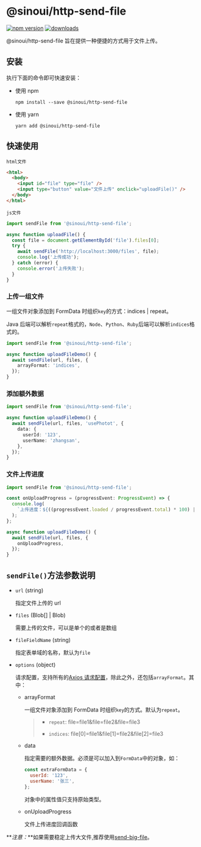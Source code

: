 # @sinoui/http-send-file

[![npm version](https://img.shields.io/npm/v/@sinoui/http-send-file)](https://www.npmjs.com/package/@sinoui/http-send-file)
[![downloads](https://img.shields.io/npm/dm/@sinoui/http-send-file)](https://www.npmjs.com/package/@sinoui/http-send-file)

@sinoui/http-send-file 旨在提供一种便捷的方式用于文件上传。

## 安装

执行下面的命令即可快速安装：

- 使用 npm

  ```shell
  npm install --save @sinoui/http-send-file
  ```

- 使用 yarn

  ```shell
  yarn add @sinoui/http-send-file
  ```

## 快速使用

`html文件`

```html
<html>
  <body>
    <input id="file" type="file" />
    <input type="button" value="文件上传" onclick="uploadFile()" />
  </body>
</html>
```

`js文件`

```ts
import sendFile from '@sinoui/http-send-file';

async function uploadFile() {
  const file = document.getElementById('file').files[0];
  try {
    await sendFile('http://localhost:3000/files', file);
    console.log('上传成功');
  } catch (error) {
    console.error('上传失败');
  }
}
```

### 上传一组文件

一组文件对象添加到 FormData 时组织`key`的方式：indices | repeat。

Java 后端可以解析`repeat`格式的，`Node`、`Python`、`Ruby`后端可以解析`indices`格式的。

```ts
import sendFile from '@sinoui/http-send-file';

async function uploadFileDemo() {
  await sendFile(url, files, {
    arrayFormat: 'indices',
  });
}
```

### 添加额外数据

```ts
import sendFile from '@sinoui/http-send-file';

async function uploadFileDemo() {
  await sendFile(url, files, 'usePhotot', {
    data: {
      userId: '123',
      userName: 'zhangsan',
    },
  });
}
```

### 文件上传进度

```ts
import sendFile from '@sinoui/http-send-file';

const onUploadProgress = (progressEvent: ProgressEvent) => {
  console.log(
    `上传进度：${((progressEvent.loaded / progressEvent.total) * 100) | 0}%`,
  );
};

async function uploadFileDemo() {
  await sendFile(url, files, {
    onUploadProgress,
  });
}
```

## `sendFile()`方法参数说明

- `url` (string)

  指定文件上传的 url

- `files` (Blob[] | Blob)

  需要上传的文件，可以是单个的或者是数组

- `fileFieldName` (string)

  指定表单域的名称，默认为`file`

- `options` (object)

  请求配置，支持所有的[Axios 请求配置](https://github.com/axios/axios#request-config)，除此之外，还包括`arrayFormat`。其中：

  - arrayFormat

    一组文件对象添加到 FormData 时组织`key`的方式。默认为`repeat`。

    > - `repeat`: file=file1&file=file2&file=file3
    >
    > - `indices`: file[0]=file1&file[1]=file2&file[2]=file3

  - data

    指定需要的额外数据。必须是可以加入到`FormData`中的对象，如：

    ```js
    const extraFormData = {
      userId: '123',
      userName: '张三',
    };
    ```

    对象中的属性值只支持原始类型。

  - onUploadProgress

    文件上传进度回调函数

**_注意：_**如果需要稳定上传大文件,推荐使用[send-big-file](https://github.com/sinouiincubator/send-big-file)。
